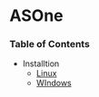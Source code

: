 # ASOne

### Table of Contents
- Installtion
    - [Linux](asone-linux)
    - [WIndows](asone-windows)